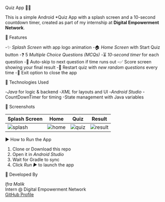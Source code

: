 Quiz App 🧠📱

This is a simple Android *Quiz App with a splash screen and a 10-second countdown timer, created as part of my internship at **Digital Empowerment Network**.

🧩 Features

-✨ *Splash Screen* with app logo animation
-🏠 *Home Screen* with Start Quiz button
-❓  5 *Multiple Choice Questions (MCQs)*
-⏳ *10-second timer* for each question
-🚀 Auto-skip to next question if time runs out
-✅ Score screen showing your final result
-🔁 Restart quiz with *new random questions* every time
-🚪 Exit option to close the app

🎨 Technologies Used

 -*Java* for logic & backend
 -*XML* for layouts and UI
 -*Android Studio*
 -CountDownTimer for timing
 -State management with Java variables

📸 Screenshots

| Splash Screen | Home | Quiz | Result |
|---------------|------|------|--------|
| ![splash](screenshots/splash.png) | ![home](screenshots/home.png) | ![quiz](screenshots/quiz.png) | ![result](screenshots/result.png) |

▶️ How to Run the App

1. Clone or Download this repo
2. Open it in *Android Studio*
3. Wait for Gradle to sync
4. Click *Run ▶️* to launch the app

🙋 Developed By

*Ifra Malik*  
Intern @ Digital Empowerment Network  
[GitHub Profile](https://github.com/ifra489)
